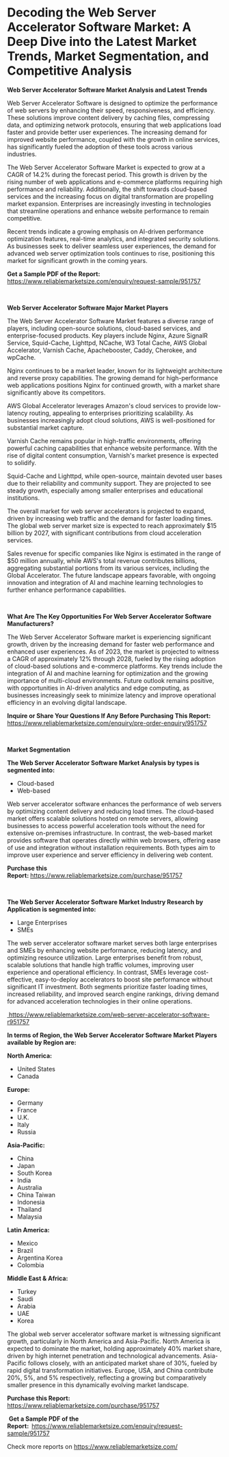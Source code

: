 <p><h1>Decoding the Web Server Accelerator Software Market: A Deep Dive into the Latest Market Trends, Market Segmentation, and Competitive Analysis</h1></p><p><strong>Web Server Accelerator Software Market Analysis and Latest Trends</strong></p>
<p><p>Web Server Accelerator Software is designed to optimize the performance of web servers by enhancing their speed, responsiveness, and efficiency. These solutions improve content delivery by caching files, compressing data, and optimizing network protocols, ensuring that web applications load faster and provide better user experiences. The increasing demand for improved website performance, coupled with the growth in online services, has significantly fueled the adoption of these tools across various industries.</p><p>The Web Server Accelerator Software Market is expected to grow at a CAGR of 14.2% during the forecast period. This growth is driven by the rising number of web applications and e-commerce platforms requiring high performance and reliability. Additionally, the shift towards cloud-based services and the increasing focus on digital transformation are propelling market expansion. Enterprises are increasingly investing in technologies that streamline operations and enhance website performance to remain competitive.</p><p>Recent trends indicate a growing emphasis on AI-driven performance optimization features, real-time analytics, and integrated security solutions. As businesses seek to deliver seamless user experiences, the demand for advanced web server optimization tools continues to rise, positioning this market for significant growth in the coming years.</p></p>
<p><strong>Get a Sample PDF of the Report:&nbsp;</strong> <a href="https://www.reliablemarketsize.com/enquiry/request-sample/951757?utm_campaign=3076&utm_medium=2&utm_source=Github&utm_content=ia&utm_term=06032025&utm_id=web-server-accelerator-software">https://www.reliablemarketsize.com/enquiry/request-sample/951757</a></p>
<p>&nbsp;</p>
<p><strong>Web Server Accelerator Software Major Market Players</strong></p>
<p><p>The Web Server Accelerator Software Market features a diverse range of players, including open-source solutions, cloud-based services, and enterprise-focused products. Key players include Nginx, Azure SignalR Service, Squid-Cache, Lighttpd, NCache, W3 Total Cache, AWS Global Accelerator, Varnish Cache, Apachebooster, Caddy, Cherokee, and wpCache. </p><p>Nginx continues to be a market leader, known for its lightweight architecture and reverse proxy capabilities. The growing demand for high-performance web applications positions Nginx for continued growth, with a market share significantly above its competitors.</p><p>AWS Global Accelerator leverages Amazon's cloud services to provide low-latency routing, appealing to enterprises prioritizing scalability. As businesses increasingly adopt cloud solutions, AWS is well-positioned for substantial market capture.</p><p>Varnish Cache remains popular in high-traffic environments, offering powerful caching capabilities that enhance website performance. With the rise of digital content consumption, Varnish's market presence is expected to solidify.</p><p>Squid-Cache and Lighttpd, while open-source, maintain devoted user bases due to their reliability and community support. They are projected to see steady growth, especially among smaller enterprises and educational institutions.</p><p>The overall market for web server accelerators is projected to expand, driven by increasing web traffic and the demand for faster loading times. The global web server market size is expected to reach approximately $15 billion by 2027, with significant contributions from cloud acceleration services.</p><p>Sales revenue for specific companies like Nginx is estimated in the range of $50 million annually, while AWS's total revenue contributes billions, aggregating substantial portions from its various services, including the Global Accelerator. The future landscape appears favorable, with ongoing innovation and integration of AI and machine learning technologies to further enhance performance capabilities.</p></p>
<p>&nbsp;</p>
<p><strong>What Are The Key Opportunities For Web Server Accelerator Software Manufacturers?</strong></p>
<p><p>The Web Server Accelerator Software market is experiencing significant growth, driven by the increasing demand for faster web performance and enhanced user experiences. As of 2023, the market is projected to witness a CAGR of approximately 12% through 2028, fueled by the rising adoption of cloud-based solutions and e-commerce platforms. Key trends include the integration of AI and machine learning for optimization and the growing importance of multi-cloud environments. Future outlook remains positive, with opportunities in AI-driven analytics and edge computing, as businesses increasingly seek to minimize latency and improve operational efficiency in an evolving digital landscape.</p></p>
<p><strong>Inquire or Share Your Questions If Any Before Purchasing This Report:</strong> <a href="https://www.reliablemarketsize.com/enquiry/pre-order-enquiry/951757?utm_campaign=3076&utm_medium=2&utm_source=Github&utm_content=ia&utm_term=06032025&utm_id=web-server-accelerator-software">https://www.reliablemarketsize.com/enquiry/pre-order-enquiry/951757</a></p>
<p>&nbsp;</p>
<p><strong>Market Segmentation</strong></p>
<p><strong>The Web Server Accelerator Software Market Analysis by types is segmented into:</strong></p>
<p><ul><li>Cloud-based</li><li>Web-based</li></ul></p>
<p><p>Web server accelerator software enhances the performance of web servers by optimizing content delivery and reducing load times. The cloud-based market offers scalable solutions hosted on remote servers, allowing businesses to access powerful acceleration tools without the need for extensive on-premises infrastructure. In contrast, the web-based market provides software that operates directly within web browsers, offering ease of use and integration without installation requirements. Both types aim to improve user experience and server efficiency in delivering web content.</p></p>
<p><strong>Purchase this Report:&nbsp;</strong><a href="https://www.reliablemarketsize.com/purchase/951757?utm_campaign=3076&utm_medium=2&utm_source=Github&utm_content=ia&utm_term=06032025&utm_id=web-server-accelerator-software">https://www.reliablemarketsize.com/purchase/951757</a></p>
<p>&nbsp;</p>
<p><strong>The Web Server Accelerator Software Market Industry Research by Application is segmented into:</strong></p>
<p><ul><li>Large Enterprises</li><li>SMEs</li></ul></p>
<p><p>The web server accelerator software market serves both large enterprises and SMEs by enhancing website performance, reducing latency, and optimizing resource utilization. Large enterprises benefit from robust, scalable solutions that handle high traffic volumes, improving user experience and operational efficiency. In contrast, SMEs leverage cost-effective, easy-to-deploy accelerators to boost site performance without significant IT investment. Both segments prioritize faster loading times, increased reliability, and improved search engine rankings, driving demand for advanced acceleration technologies in their online operations.</p></p>
<p><a href="https://www.reliablemarketsize.com/web-server-accelerator-software-r951757?utm_campaign=3076&utm_medium=2&utm_source=Github&utm_content=ia&utm_term=06032025&utm_id=web-server-accelerator-software">&nbsp;https://www.reliablemarketsize.com/web-server-accelerator-software-r951757</a></p>
<p><strong>In terms of Region, the Web Server Accelerator Software Market Players available by Region are:</strong></p>
<p>
    <p> <strong> North America: </strong>
        <ul>
            <li>United States</li>
            <li>Canada</li>
        </ul>
        </p> 
    <p> <strong> Europe: </strong>
        <ul>
            <li>Germany</li>
            <li>France</li>
            <li>U.K.</li>
            <li>Italy</li>
            <li>Russia</li>
        </ul>
        </p> 
    <p> <strong> Asia-Pacific: </strong>
        <ul>
            <li>China</li>
            <li>Japan</li>
            <li>South Korea</li>
            <li>India</li>
            <li>Australia</li>
            <li>China Taiwan</li>
            <li>Indonesia</li>
            <li>Thailand</li>
            <li>Malaysia</li>
        </ul>
        </p> 
    <p> <strong> Latin America: </strong>
        <ul>
            <li>Mexico</li>
            <li>Brazil</li>
            <li>Argentina Korea</li>
            <li>Colombia</li>
        </ul>
        </p> 
    <p> <strong> Middle East & Africa: </strong>
        <ul>
            <li>Turkey</li>
            <li>Saudi</li>
            <li>Arabia</li>
            <li>UAE</li>
            <li>Korea</li>
        </ul>
    </p>
    </p>
<p><p>The global web server accelerator software market is witnessing significant growth, particularly in North America and Asia-Pacific. North America is expected to dominate the market, holding approximately 40% market share, driven by high internet penetration and technological advancements. Asia-Pacific follows closely, with an anticipated market share of 30%, fueled by rapid digital transformation initiatives. Europe, USA, and China contribute 20%, 5%, and 5% respectively, reflecting a growing but comparatively smaller presence in this dynamically evolving market landscape.</p></p>
<p><strong>Purchase this Report: </strong><a href="https://www.reliablemarketsize.com/purchase/951757?utm_campaign=3076&utm_medium=2&utm_source=Github&utm_content=ia&utm_term=06032025&utm_id=web-server-accelerator-software">https://www.reliablemarketsize.com/purchase/951757</a></p>
<p>&nbsp;<strong>Get a Sample PDF of the Report:&nbsp;&nbsp;</strong><a href="https://www.reliablemarketsize.com/enquiry/request-sample/951757?utm_campaign=3076&utm_medium=2&utm_source=Github&utm_content=ia&utm_term=06032025&utm_id=web-server-accelerator-software">https://www.reliablemarketsize.com/enquiry/request-sample/951757</a></p>
<p><strong></strong></p>
<p>Check more reports on <a href="https://www.reliablemarketsize.com/?utm_campaign=3076&utm_medium=2&utm_source=Github&utm_content=ia&utm_term=06032025&utm_id=web-server-accelerator-software">https://www.reliablemarketsize.com/</a></p>